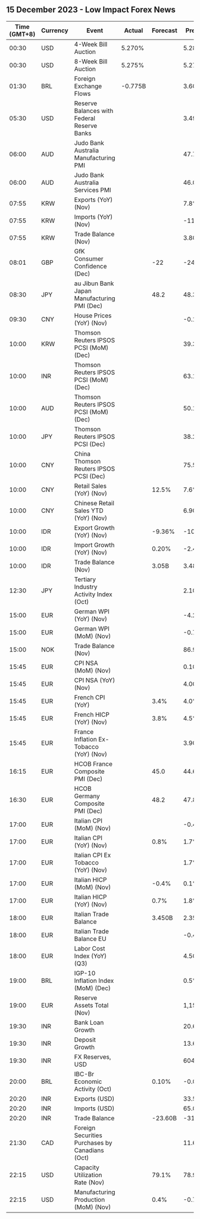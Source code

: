 ## 15 December 2023 - Low Impact Forex News

| Time (GMT+8) | Currency | Event | Actual | Forecast | Previous |
|------|----------|-------|--------|----------|----------|
| 00:30 | USD | 4-Week Bill Auction | 5.270% |  | 5.285% |
| 00:30 | USD | 8-Week Bill Auction | 5.275% |  | 5.275% |
| 01:30 | BRL | Foreign Exchange Flows | -0.775B |  | 3.609B |
| 05:30 | USD | Reserve Balances with Federal Reserve Banks |  |  | 3.497T |
| 06:00 | AUD | Judo Bank Australia Manufacturing PMI |  |  | 47.7 |
| 06:00 | AUD | Judo Bank Australia Services PMI |  |  | 46.0 |
| 07:55 | KRW | Exports (YoY) (Nov) |  |  | 7.8% |
| 07:55 | KRW | Imports (YoY) (Nov) |  |  | -11.6% |
| 07:55 | KRW | Trade Balance (Nov) |  |  | 3.80B |
| 08:01 | GBP | GfK Consumer Confidence (Dec) |  | -22 | -24 |
| 08:30 | JPY | au Jibun Bank Japan Manufacturing PMI (Dec) |  | 48.2 | 48.3 |
| 09:30 | CNY | House Prices (YoY) (Nov) |  |  | -0.1% |
| 10:00 | KRW | Thomson Reuters IPSOS PCSI (MoM) (Dec) |  |  | 39.36 |
| 10:00 | INR | Thomson Reuters IPSOS PCSI (MoM) (Dec) |  |  | 63.11 |
| 10:00 | AUD | Thomson Reuters IPSOS PCSI (MoM) (Dec) |  |  | 50.19 |
| 10:00 | JPY | Thomson Reuters IPSOS PCSI (Dec) |  |  | 38.20 |
| 10:00 | CNY | China Thomson Reuters IPSOS PCSI (Dec) |  |  | 75.58 |
| 10:00 | CNY | Retail Sales (YoY) (Nov) |  | 12.5% | 7.6% |
| 10:00 | CNY | Chinese Retail Sales YTD (YoY) (Nov) |  |  | 6.90% |
| 10:00 | IDR | Export Growth (YoY) (Nov) |  | -9.36% | -10.43% |
| 10:00 | IDR | Import Growth (YoY) (Nov) |  | 0.20% | -2.42% |
| 10:00 | IDR | Trade Balance (Nov) |  | 3.05B | 3.48B |
| 12:30 | JPY | Tertiary Industry Activity Index (Oct) |  |  | 2.10 |
| 15:00 | EUR | German WPI (YoY) (Nov) |  |  | -4.2% |
| 15:00 | EUR | German WPI (MoM) (Nov) |  |  | -0.7% |
| 15:00 | NOK | Trade Balance (Nov) |  |  | 86.9B |
| 15:45 | EUR | CPI NSA (MoM) (Nov) |  |  | 0.10% |
| 15:45 | EUR | CPI NSA (YoY) (Nov) |  |  | 4.00% |
| 15:45 | EUR | French CPI (YoY) |  | 3.4% | 4.0% |
| 15:45 | EUR | French HICP (YoY) (Nov) |  | 3.8% | 4.5% |
| 15:45 | EUR | France Inflation Ex-Tobacco (YoY) (Nov) |  |  | 3.90% |
| 16:15 | EUR | HCOB France Composite PMI (Dec) |  | 45.0 | 44.6 |
| 16:30 | EUR | HCOB Germany Composite PMI (Dec) |  | 48.2 | 47.8 |
| 17:00 | EUR | Italian CPI (MoM) (Nov) |  |  | -0.4% |
| 17:00 | EUR | Italian CPI (YoY) (Nov) |  | 0.8% | 1.7% |
| 17:00 | EUR | Italian CPI Ex Tobacco (YoY) (Nov) |  |  | 1.7% |
| 17:00 | EUR | Italian HICP (MoM) (Nov) |  | -0.4% | 0.1% |
| 17:00 | EUR | Italian HICP (YoY) (Nov) |  | 0.7% | 1.8% |
| 18:00 | EUR | Italian Trade Balance |  | 3.450B | 2.350B |
| 18:00 | EUR | Italian Trade Balance EU |  |  | -0.47B |
| 18:00 | EUR | Labor Cost Index (YoY) (Q3) |  |  | 4.50% |
| 19:00 | BRL | IGP-10 Inflation Index (MoM) (Dec) |  |  | 0.5% |
| 19:00 | EUR | Reserve Assets Total (Nov) |  |  | 1,154.15B |
| 19:30 | INR | Bank Loan Growth |  |  | 20.6% |
| 19:30 | INR | Deposit Growth |  |  | 13.6% |
| 19:30 | INR | FX Reserves, USD |  |  | 604.04B |
| 20:00 | BRL | IBC-Br Economic Activity (Oct) |  | 0.10% | -0.06% |
| 20:20 | INR | Exports (USD) |  |  | 33.57B |
| 20:20 | INR | Imports (USD) |  |  | 65.03B |
| 20:20 | INR | Trade Balance |  | -23.60B | -31.46B |
| 21:30 | CAD | Foreign Securities Purchases by Canadians (Oct) |  |  | 11.60B |
| 22:15 | USD | Capacity Utilization Rate (Nov) |  | 79.1% | 78.9% |
| 22:15 | USD | Manufacturing Production (MoM) (Nov) |  | 0.4% | -0.7% |
